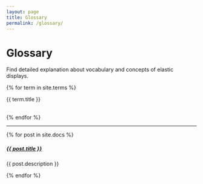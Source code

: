```yaml
---
layout: page
title: Glossary
permalink: /glossary/
---
```


# <i class="fa fa-book-open"></i> Glossary

Find detailed explanation about vocabulary and concepts of elastic displays.

{% for term in site.terms %} 
    <p>{{ term.title }}</p>  
{% endfor %}

<div class="section-index">
    <hr class="panel-line">
    {% for post in site.docs  %}        
    <div class="entry">
    <h5><a href="{{ post.url | prepend: site.baseurl }}">{{ post.title }}</a></h5>
    <p>{{ post.description }}</p>
    </div>{% endfor %}
</div>
